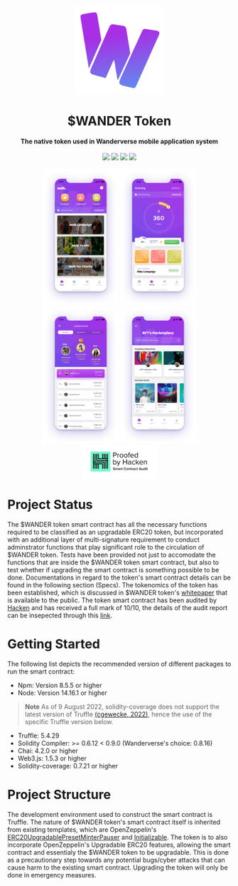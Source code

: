 <br/>
<div align="center">
  <img src="public/walk-logo-color.png" width="200"></img>
</div>
<h1 align="center">$WANDER Token</h1>
<h4 align="center">The native token used in Wanderverse mobile application system</h4>
<div align="center">
  <img src="https://img.shields.io/badge/npm-v8.5.5-orange"></img>
  <img src="https://img.shields.io/badge/solidity-0.8.16-blue"></img>
  <img src="https://img.shields.io/badge/truffle-5.4.29-ff69b4"></img>
  <img src="https://img.shields.io/badge/tests-105%20passed-brightgreen"></img>
</div>
<br/>
<div align="center">
  <img src="public/gitHub_images/Screenshot_Walk_1.png" width="170"></img>
  <img src="public/gitHub_images/Screenshot_Walk_2.png" width="170"></img>
  <img src="public/gitHub_images/Screenshot_Walk_3.png" width="170"></img>
  <img src="public/gitHub_images/Screenshot_Walk_4.png" width="170"></img>
</div>
<div align="center">
  <img src="public/Smart-Contract-color-for-white.png" width="170"></img>
</div>


# Project Status
The $WANDER token smart contract has all the necessary functions required to be classified as an upgradable ERC20 token, but incorporated with an additional layer of multi-signature requirement to conduct adminstrator functions that play significant role to the circulation of $WANDER token. Tests have been provided not just to accomodate the functions that are inside the $WANDER token smart contract, but also to test whether if upgrading the smart contract is something possible to be done. Documentations in regard to the token's smart contract details can be found in the following section (Specs). The tokenomics of the token has been established, which is discussed in $WANDER token's [whitepaper](https://wanderverseapp.gitbook.io/wander-token-whitepaper/) that is available to the public. The token smart contract has been audited by [Hacken](https://hacken.io/) and has received a full mark of 10/10, the details of the audit report can be insepected through this [link](https://hacken.io/audits/#wanderverse).

# Getting Started
The following list depicts the recommended version of different packages to run the smart contract:
- Npm: Version 8.5.5 or higher
- Node: Version 14.16.1 or higher
> **Note**
> As of 9 August 2022, solidity-coverage does not support the latest version of Truffle [(cgewecke, 2022)](https://github.com/community/community/discussions/16925), hence the use of the specific Truffle version below. 
- Truffle: 5.4.29
- Solidity Compiler: >= 0.6.12 < 0.9.0 (Wanderverse's choice: 0.8.16)
- Chai: 4.2.0 or higher
- Web3.js: 1.5.3 or higher
- Solidity-coverage: 0.7.21 or higher

# Project Structure
The development environment used to construct the smart contract is Truffle. The nature of $WANDER token's smart contract itself is inherited from existing templates, which are OpenZeppelin's [ERC20UpgradablePresetMinterPauser](https://github.com/OpenZeppelin/openzeppelin-contracts-upgradeable/blob/master/contracts/token/ERC20/presets/ERC20PresetMinterPauserUpgradeable.sol) and [Initializable](https://github.com/OpenZeppelin/openzeppelin-contracts-upgradeable/blob/master/contracts/proxy/utils/Initializable.sol). The token is to also incorporate OpenZeppelin's Upgradable ERC20 features, allowing the smart contract and essentialy the $WANDER token to be upgradable. This is done as a precautionary step towards any potential bugs/cyber attacks that can cause harm to the existing smart contract. Upgrading the token will only be done in emergency measures.